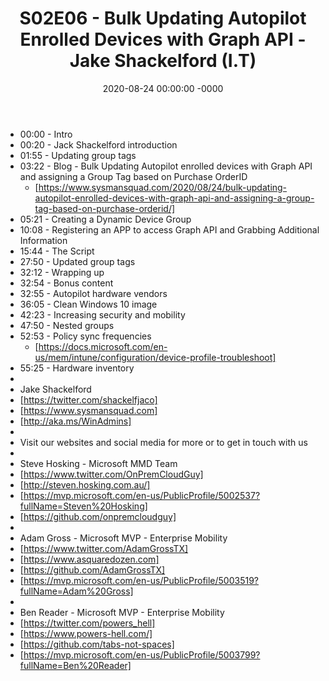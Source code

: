 ﻿---
layout: post
title: "S02E06 - Bulk Updating Autopilot Enrolled Devices with Graph API - Jake Shackelford (I.T)"
date: 2020-08-24 00:00:00 -0000
categories:
---

 * 00:00 - Intro
 * 00:20 - Jack Shackelford introduction
 * 01:55 - Updating group tags
 * 03:22 - Blog - Bulk Updating Autopilot enrolled devices with Graph API and assigning a Group Tag based on Purchase OrderID
   - [https://www.sysmansquad.com/2020/08/24/bulk-updating-autopilot-enrolled-devices-with-graph-api-and-assigning-a-group-tag-based-on-purchase-orderid/]
 * 05:21 - Creating a Dynamic Device Group
 * 10:08 - Registering an APP to access Graph API and Grabbing Additional Information
 * 15:44 - The Script
 * 27:50 -  Updated group tags
 * 32:12 - Wrapping up
 * 32:54 - Bonus content
 * 32:55 - Autopilot hardware vendors
 * 36:05 - Clean Windows 10 image
 * 42:23 - Increasing security and mobility
 * 47:50 - Nested groups
 * 52:53 - Policy sync frequencies
   - [https://docs.microsoft.com/en-us/mem/intune/configuration/device-profile-troubleshoot]
 * 55:25 - Hardware inventory
 * 
 * Jake Shackelford
 * [https://twitter.com/shackelfjaco]
 * [https://www.sysmansquad.com]
 * [http://aka.ms/WinAdmins]
 * 
 * Visit our websites and social media for more or to get in touch with us
 * 
 * Steve Hosking - Microsoft MMD Team
 * [https://www.twitter.com/OnPremCloudGuy]
 * [http://steven.hosking.com.au/]
 * [https://mvp.microsoft.com/en-us/PublicProfile/5002537?fullName=Steven%20Hosking]
 * [https://github.com/onpremcloudguy]
 * 
 * Adam Gross - Microsoft MVP - Enterprise Mobility
 * [https://www.twitter.com/AdamGrossTX]
 * [https://www.asquaredozen.com]
 * [https://github.com/AdamGrossTX]
 * [https://mvp.microsoft.com/en-us/PublicProfile/5003519?fullName=Adam%20Gross]
 * 
 * Ben Reader - Microsoft MVP - Enterprise Mobility
 * [https://twitter.com/powers_hell]
 * [https://www.powers-hell.com/]
 * [https://github.com/tabs-not-spaces]
 * [https://mvp.microsoft.com/en-us/PublicProfile/5003799?fullName=Ben%20Reader]
